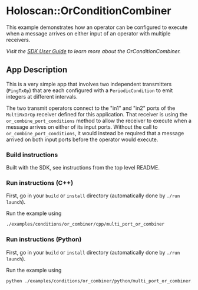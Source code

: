 # Holoscan::OrConditionCombiner

This example demonstrates how an operator can be configured to execute when a message arrives on either input of an operator with multiple receivers.

*Visit the [SDK User Guide](https://docs.nvidia.com/holoscan/sdk-user-guide/components/conditions.html) to learn more about the OrConditionCombiner.*

## App Description

This is a very simple app that involves two independent transmitters (`PingTxOp`) that are each configured with a `PeriodicCondition` to emit integers at different intervals.

The two transmit operators connect to the "in1" and "in2" ports of the `MultiRxOrOp` receiver defined for this application. That receiver is using the `or_combine_port_conditions` method to allow the receiver to execute when a message arrives on either of its input ports. Without the call to `or_combine_port_conditions`, it would instead be required that a message arrived on both input ports before the operator would execute.

### Build instructions

Built with the SDK, see instructions from the top level README.

### Run instructions (C++)

First, go in your `build` or `install` directory (automatically done by `./run launch`).

Run the example using
```bash
./examples/conditions/or_combiner/cpp/multi_port_or_combiner
```

### Run instructions (Python)

First, go in your `build` or `install` directory (automatically done by `./run launch`).

Run the example using
```bash
python ./examples/conditions/or_combiner/python/multi_port_or_combiner.py
```
